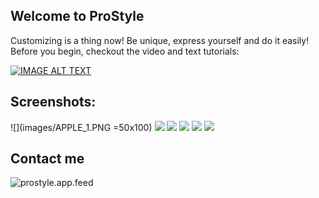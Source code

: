 ## Welcome to ProStyle

Customizing is a thing now! Be unique, express yourself and do it easily! Before you begin, checkout the video and text tutorials:

[![IMAGE ALT TEXT](images/video_thum.jpg)](http://www.youtube.com/watch?v=P3fpEfuVSmQ "Video")

## Screenshots:


![](images/APPLE_1.PNG =50x100)
![](images/APPLE_2.PNG)
![](images/APPLE_3.PNG)
![](images/APPLE_4.PNG)
![](images/APPLE_5.PNG)
![](images/APPLE_6.PNG)




## Contact me

![prostyle.app.feed](images/mail.png)


